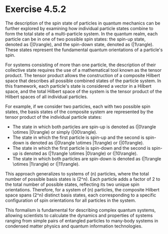 # Exercise 4.5.2
The description of the spin state of particles in quantum mechanics can be further explored by examining how individual particle states combine to form the total state of a multi-particle system. In the quantum realm, each particle can be in one of two possible spin states: the spin-up state, denoted as \(|0\rangle\), and the spin-down state, denoted as \(|1\rangle\). These states represent the fundamental quantum orientations of a particle's spin.

For systems consisting of more than one particle, the description of their collective state requires the use of a mathematical tool known as the tensor product. The tensor product allows the construction of a composite Hilbert space that describes all possible combined states of the particle system. In this framework, each particle's state is considered a vector in a Hilbert space, and the total Hilbert space of the system is the tensor product of the Hilbert spaces of all individual particles.

For example, if we consider two particles, each with two possible spin states, the basis states of the composite system are represented by the tensor product of the individual particle states:

- The state in which both particles are spin-up is denoted as \(|0\rangle \otimes |0\rangle\) or simply \(|00\rangle\).
- The state in which the first particle is spin-up and the second is spin-down is denoted as \(|0\rangle \otimes |1\rangle\) or \(|01\rangle\).
- The state in which the first particle is spin-down and the second is spin-up is denoted as \(|1\rangle \otimes |0\rangle\) or \(|10\rangle\).
- The state in which both particles are spin-down is denoted as \(|1\rangle \otimes |1\rangle\) or \(|11\rangle\).

This approach generalizes to systems of \(n\) particles, where the total number of possible basis states is \(2^n\). Each particle adds a factor of 2 to the total number of possible states, reflecting its two unique spin orientations. Therefore, for a system of \(n\) particles, the composite Hilbert space spans \(2^n\) distinct basis states, each corresponding to a specific configuration of spin orientations for all particles in the system.

This formalism is fundamental for describing complex quantum systems, allowing scientists to calculate the dynamics and properties of systems ranging from simple pairs of entangled particles to many-body systems in condensed matter physics and quantum information technologies.
